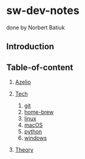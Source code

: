# sw-dev-notes
done by Norbert Batiuk

## Introduction

## Table-of-content
1. [Azelio](./azelio/README.md)
2. [Tech](./tech/README.md)
    1. [git]()
    2. [home-brew]()
    3. [linux]()
    4. [macOS]()
    5. [python]()
    6. [windows]()

3. [Theory](./theory/README.md)